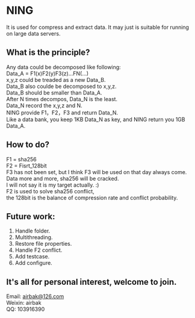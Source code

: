 # NING
  It is used for compress and extract data.
  It may just is suitable for running on large data servers.

## What is the principle?
  Any data could be decomposed like following:  
  Data_A = F1(x)F2(y)F3(z)...FN(...)  
  x,y,z could be treaded as a new Data_B.  
  Data_B also coulde be decomposed to x,y,z.  
  Data_B should be smaller than Data_A.  
  After N times decompos, Data_N is the least.  
  Data_N record the x,y,z and N.  
  NING provide F1，F2，F3 and return Data_N.  
  Like a data bank, you keep 1KB Data_N as key, and NING return you 1GB Data_A.

## How to do?
  F1 = sha256  
  F2 = Fisrt_128bit  
  F3 has not been set, but I think F3 will be used on that day always come.  
  Data more and more, sha256 will be cracked.  
  I will not say it is my target actually. :)  
  F2 is used to solve sha256 conflict,   
  the 128bit is the balance of compression rate and conflict probability.

## Future work:
1) Handle folder.  
2) Multithreading.  
3) Restore file properties.  
4) Handle F2 conflict.  
5) Add testcase.  
6) Add configure.  

## It's all for personal interest, welcome to join.
  Email: airbak@126.com  
  Weixin: airbak  
  QQ: 103916390  


